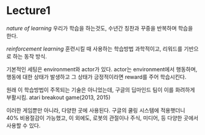 # Lecture1



*nature of learning*
우리가 학습을 하는것도, 수년간 칭찬과 꾸중을 반복하며 학습을 한다.


*reinforcement learning*
훈련시킬 때 사용하는 학습방법
과학적이고, 리워드를 기반으로 하는 동작 방식.

기본적인 세팅은 environment와 actor가 있다.
actor는 environment에서 행동하며, 행동에 대한 상태가 발생하고
그 상태가 긍정적이라면 reward를 주어 학습시킨다.

원래 이 학습방법이 주목되는 기술은 아니었는데,
구글의 딥마인드 팀이 이를 화려하게 부활시킴.
atari breakout game(2013, 2015)

이러한 게임뿐만 아니라, 다양한 곳에 사용된다.
구글의 쿨링 시스템에 적용햇더니 40% 비용절감이 가능했고,
이 외에도, 로봇의 관절이나 주식, 미디어, 등 다양한 곳에서 사용할 수 있다.


